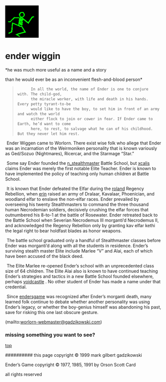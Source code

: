 ![dancer](assets/dancer.gif)

# ender wiggin



 *he was much more useful as a name and a story

 than he would ever be as an inconvenient flesh-and-blood person*

> 
> 			
> 			
> 			In all the world, the name of Ender is one to conjure with. The child-god,
> 			the miracle worker, with life and death in his hands. Every petty tyrant-to-be 
> 			would like to have the boy, to set him in front of an army and watch the world
> 			either flock to join or cower in fear. If Ender came to Earth, he’d want to come
> 			here, to rest, to salvage what he can of his childhood. But they never let him rest.
> 			
> 		

 
 ![xparent](assets/xparent.gif)  Ender Wiggen came to Worlorn. There exist wise folk who allege that Ender was an incarnation of the Weirmoniken personality that is known variously as Ged/Sozuo (Nightmares), Ricercar, and the Starmage “Star.” 


 ![xparent](assets/xparent.gif)  Some say Ender founded the  [n_stealthmaster](n_stealthmaster.md)  Battle School, but  [xcalis](xcalis.md)  claims Ender was merely the first notable Elite Teacher. Ender is known to have implemented the policy of teaching only human children at Battle School. 

 ![xparent](assets/xparent.gif)  It is known that Ender defeated the Elfar during the  [roland](roland.md)  Regency Rebellion, when  [erin](erin.md)  raised an army of Dralaar, Kavalaar, Phoenician, and woodland elfar to enslave the non-elfar races. Ender prevailed by overseeing his twenty Stealthmasters to command the three thousand human Necrodemian soldiers, decisively crushing the elfar forces that outnumbered his 8-to-1 at the battle of Rosewater. Ender retreated back to the Battle School when Severian Necrodemus III morganti’d Necrodemus II, and acknowledged the Regency Rebellion only by granting kav elfar kethi the legal right to bear holdfast blades as honor weapons. 

 ![xparent](assets/xparent.gif)  The battle school graduated only a handful of Stealthmaster classes before Ender was morganti’d along with all the students in residence. Ender’s surviving stealth master Elite include Marlee “V” and Alai, each of which have been accused of the black deed. 

 ![xparent](assets/xparent.gif)  The Elite Marlee re-opened Ender’s school with an unprecedented class size of 64 children. The Elite Alai also is known to have continued teaching Ender’s strategies and tactics in a new Battle School founded elsewhere, perhaps  [voidcastle](voidcastle.md) . No other student of Ender has made a name under that credential. 

 ![xparent](assets/xparent.gif)  Since  [endersgame](endersgame.md)  was recognized after Ender’s morganti death, many learned folk continue to debate whether another personality was using Ender’s legacy, or whether the boy-genius himself was abandoning his past, save for risking this one last obscure gesture. 



 (mailto:worlorn-webmaster@gadzikowski.com) 

 
### missing something you want to see?



 [top](#top) 

 
########## this page copyright © 1999 mark gilbert gadzikowski

 Ender’s Game copyright © 1977, 1985, 1991 by Orson Scott Card

 all rights reserved